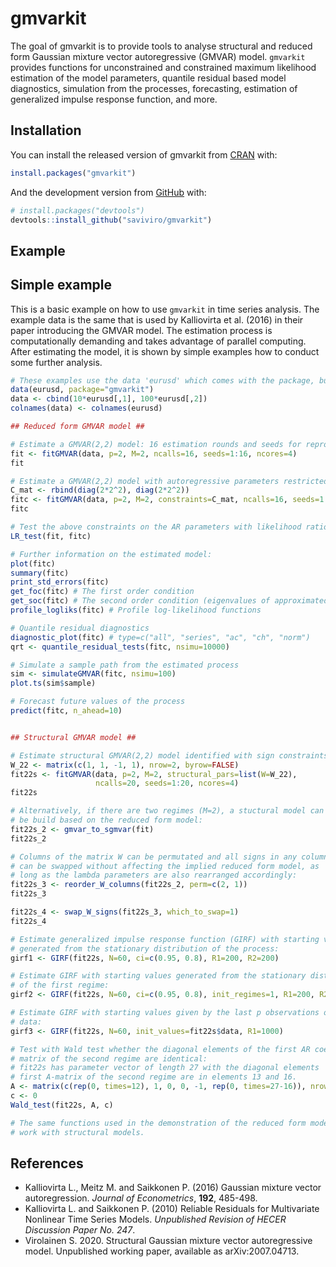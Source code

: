 
<!-- README.md is generated from README.Rmd. Please edit that file -->

# gmvarkit

<!-- badges: start -->

<!-- badges: end -->

The goal of gmvarkit is to provide tools to analyse structural and
reduced form Gaussian mixture vector autoregressive (GMVAR) model.
`gmvarkit` provides functions for unconstrained and constrained maximum
likelihood estimation of the model parameters, quantile residual based
model diagnostics, simulation from the processes, forecasting,
estimation of generalized impulse response function, and more.

## Installation

You can install the released version of gmvarkit from
[CRAN](https://CRAN.R-project.org) with:

``` r
install.packages("gmvarkit")
```

And the development version from [GitHub](https://github.com/) with:

``` r
# install.packages("devtools")
devtools::install_github("saviviro/gmvarkit")
```

## Example

## Simple example

This is a basic example on how to use `gmvarkit` in time series
analysis. The example data is the same that is used by Kalliovirta et
al. (2016) in their paper introducing the GMVAR model. The estimation
process is computationally demanding and takes advantage of parallel
computing. After estimating the model, it is shown by simple examples
how to conduct some further analysis.

``` r
# These examples use the data 'eurusd' which comes with the package, but in a scaled form.
data(eurusd, package="gmvarkit")
data <- cbind(10*eurusd[,1], 100*eurusd[,2])
colnames(data) <- colnames(eurusd)

## Reduced form GMVAR model ##

# Estimate a GMVAR(2,2) model: 16 estimation rounds and seeds for reproducible results
fit <- fitGMVAR(data, p=2, M=2, ncalls=16, seeds=1:16, ncores=4)
fit

# Estimate a GMVAR(2,2) model with autoregressive parameters restricted to be the same for all regimes
C_mat <- rbind(diag(2*2^2), diag(2*2^2))
fitc <- fitGMVAR(data, p=2, M=2, constraints=C_mat, ncalls=16, seeds=1:16, ncores=4)
fitc

# Test the above constraints on the AR parameters with likelihood ratio test:
LR_test(fit, fitc)

# Further information on the estimated model:
plot(fitc)
summary(fitc)
print_std_errors(fitc)
get_foc(fitc) # The first order condition
get_soc(fitc) # The second order condition (eigenvalues of approximated Hessian)
profile_logliks(fitc) # Profile log-likelihood functions

# Quantile residual diagnostics
diagnostic_plot(fitc) # type=c("all", "series", "ac", "ch", "norm")
qrt <- quantile_residual_tests(fitc, nsimu=10000)

# Simulate a sample path from the estimated process
sim <- simulateGMVAR(fitc, nsimu=100)
plot.ts(sim$sample)

# Forecast future values of the process
predict(fitc, n_ahead=10)


## Structural GMVAR model ##

# Estimate structural GMVAR(2,2) model identified with sign constraints:
W_22 <- matrix(c(1, 1, -1, 1), nrow=2, byrow=FALSE)
fit22s <- fitGMVAR(data, p=2, M=2, structural_pars=list(W=W_22),
                   ncalls=20, seeds=1:20, ncores=4)
fit22s

# Alternatively, if there are two regimes (M=2), a stuctural model can 
# be build based on the reduced form model:
fit22s_2 <- gmvar_to_sgmvar(fit)
fit22s_2

# Columns of the matrix W can be permutated and all signs in any column
# can be swapped without affecting the implied reduced form model, as 
# long as the lambda parameters are also rearranged accordingly: 
fit22s_3 <- reorder_W_columns(fit22s_2, perm=c(2, 1))
fit22s_3

fit22s_4 <- swap_W_signs(fit22s_3, which_to_swap=1)
fit22s_4

# Estimate generalized impulse response function (GIRF) with starting values
# generated from the stationary distribution of the process:
girf1 <- GIRF(fit22s, N=60, ci=c(0.95, 0.8), R1=200, R2=200)

# Estimate GIRF with starting values generated from the stationary distribution
# of the first regime:
girf2 <- GIRF(fit22s, N=60, ci=c(0.95, 0.8), init_regimes=1, R1=200, R2=200)

# Estimate GIRF with starting values given by the last p observations of the
# data:
girf3 <- GIRF(fit22s, N=60, init_values=fit22s$data, R1=1000)

# Test with Wald test whether the diagonal elements of the first AR coefficient
# matrix of the second regime are identical:
# fit22s has parameter vector of length 27 with the diagonal elements  of the
# first A-matrix of the second regime are in elements 13 and 16.
A <- matrix(c(rep(0, times=12), 1, 0, 0, -1, rep(0, times=27-16)), nrow=1, ncol=27)
c <- 0
Wald_test(fit22s, A, c)

# The same functions used in the demonstration of the reduced form model also
# work with structural models.
```

## References

  - Kalliovirta L., Meitz M. and Saikkonen P. (2016) Gaussian mixture
    vector autoregression. *Journal of Econometrics*, **192**, 485-498.
  - Kalliovirta L. and Saikkonen P. (2010) Reliable Residuals for
    Multivariate Nonlinear Time Series Models. *Unpublished Revision of
    HECER Discussion Paper No. 247*.
  - Virolainen S. 2020. Structural Gaussian mixture vector
    autoregressive model. Unpublished working paper, available as
    arXiv:2007.04713.
